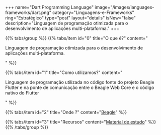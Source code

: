 +++
name="Dart Programming Language"
image="/images/languages-frameworks/dart.png"
category="Linguagens-e-Frameworks"
ring="Estratégico"
type="post"
layout="details"
isNew="false"
description="Linguagem de programação otimizada para o desenvolvimento de aplicações multi-plataforma."
+++

{{% tabs/group %}}
  {{% tabs/item id="0" title="O que é?" content="<p>Linguagem de programação otimizada para o desenvolvimento de aplicações multi-plataforma.</p>" %}}

  {{% tabs/item id="1" title="Como utilizamos?" content="<p>Linguagem de programação utilizada no código fonte do projeto Beagle Flutter e na ponte de comunicação entre o Beagle Web Core e o código nativo do Flutter</p>" %}}

  {{% tabs/item id="2" title="Onde ?" content="<a href='https://usebeagle.io/' target='_blank'>Beagle</a>" %}}

  {{% tabs/item id="3" title="Recursos" content="<a href='https://dart.dev/guides' target='_blank'>Material de estudo</a>" %}}
{{% /tabs/group %}}
